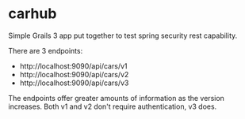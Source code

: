 # carhub
Simple Grails 3 app put together to test spring security rest capability.

There are 3 endpoints:
 * http://localhost:9090/api/cars/v1
 * http://localhost:9090/api/cars/v2
 * http://localhost:9090/api/cars/v3
 
The endpoints offer greater amounts of information as the version increases.
Both v1 and v2 don't require authentication, v3 does.
